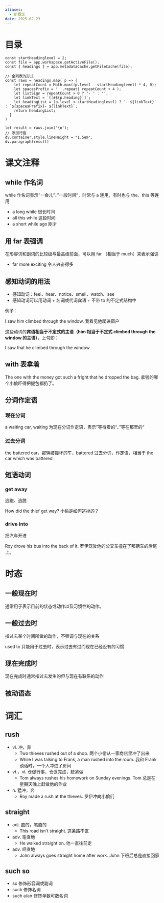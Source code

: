 ```yaml
---
aliases:
  - 新概念
date: 2025-02-23
---
```


# 目录

```dataviewjs
const startHeadinglevel = 2;
const file = app.workspace.getActiveFile();
const { headings } = app.metadataCache.getFileCache(file);

// 全列表的形式
const raws = headings.map( p => {
    let repeatCount = Math.max((p.level - startHeadinglevel) * 4, 0);
    let spacesPrefix = ' '.repeat( repeatCount + 4 );
    let listSign = repeatCount > 0 ? '- ' : '';
    let linkText = `[[#${p.heading}]]`;
    let headingList = (p.level < startHeadinglevel) ? `- ${linkText}` : `${spacesPrefix}- ${linkText}`;
    return headingList;
  }
)

let result = raws.join('\n');
// 添加行距
dv.container.style.lineHeight = "1.5em";
dv.paragraph(result)
```

# 课文注释

## while 作名词

while 作名词表示“一会儿“、”一段时间“，时常与 a 连用，有时也与 the，this 等连用

- a long while 很长时间
- all this while 这段时间
- a short while ago 刚才

## 用 far 表强调

在形容词和副词的比较级与最高级前面，可以用 far （相当于 much）来表示强调

- far more exciting 令人兴奋得多

## 感知动词的用法

- 感知动词：feel、hear、notice、smell、watch、see
- 感知动词可以用动词 + 名词或代词宾语 + 不带 to 的不定式结构中

例子：

I saw him climbed through the window. 我看见他爬进窗户

这些动词的**宾语相当于不定式的主语（him 相当于不定式 climbed through the window 的主语）**，上句即：

I saw that he climbed through the window

## with 表拿着

The one with the money got such a fright that he dropped the bag. 拿钱的哪个小偷吓得把提包都扔了。

## 分词作定语

### 现在分词

a waiting car, waiting 为现在分词作定语，表示”等待着的“、”等在那里的“

### 过去分词

the battered car，那辆被撞坏的车，battered 过去分词，作定语，相当于 the car which was battered

## 短语动词

### get away

逃跑、逃脱

How did the thief get way? 小偷是如何逃掉的？

### drive into

把汽车开进

Roy drove his bus into the back of it. 罗伊驾驶他的公交车撞在了那辆车的后尾上。

# 时态

## 一般现在时

通常用于表示目前的状态或动作以及习惯性的动作。

## 一般过去时

指过去某个时间所做的动作，不强调与现在的关系

used to 只能用于过去时，表示过去有过而现在已经没有的习惯

## 现在完成时

现在完成时通常指过去发生的但与现在有联系的动作

## 被动语态

# 词汇

## rush

- vi. 冲，奔
	- Two thieves rushed out of a shop. 两个小偷从一家商店里冲了出来
	- While I was talking to Frank, a man rushed into the room. 我和 Frank 谈话时，一个人冲进了房间
- vt.，vi. 仓促行事，仓促完成，赶紧做
	- Tom always rushes his homework on Sunday evenings. Tom 总是在星期天晚上赶做他的作业
- n. 猛冲，奔
	- Roy made a rush at the thieves. 罗伊冲向小偷们

## straight

- adj. 直的，笔直的
	- This road isn't straight. 这条路不直
- adv. 笔直地
	- He walked straight on. 他一直往前走
- adv. 经直地
	- John always goes straight home after work. John 下班后总是直接回家

## such so

- so 修饰形容词或副词
- such 修饰名词
- such a/an 修饰单数可数名词